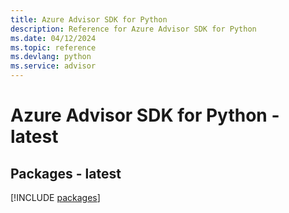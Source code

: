 ```yaml
---
title: Azure Advisor SDK for Python
description: Reference for Azure Advisor SDK for Python
ms.date: 04/12/2024
ms.topic: reference
ms.devlang: python
ms.service: advisor
---
```

# Azure Advisor SDK for Python - latest
## Packages - latest
[!INCLUDE [packages](advisor-index.md)]
